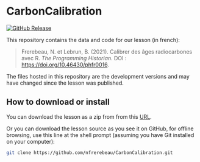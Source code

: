 
# CarbonCalibration

[![GitHub Release](https://img.shields.io/github/release/nfrerebeau/CarbonCalibration.svg)](https://github.com/nfrerebeau/CarbonCalibration/releases)

This repository contains the data and code for our lesson (in french):

> Frerebeau, N. et Lebrun, B. (2021). Calibrer des âges radiocarbones avec R. *The Programming Historian*. DOI : <https://doi.org/10.46430/phfr0016>.

The files hosted in this repository are the development versions and may have changed since the lesson was published.

## How to download or install

You can download the lesson as a zip from from this [URL](http://github.com/nfrerebeau/CarbonCalibration/archive/master.zip).

Or you can download the lesson source as you see it on GitHub, for offline browsing, use this line at the shell prompt (assuming you have Git installed on your computer):

``` sh
git clone https://github.com/nfrerebeau/CarbonCalibration.git
```
